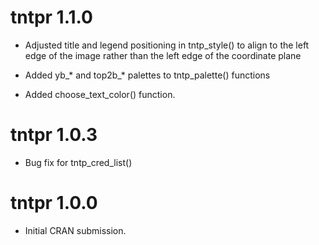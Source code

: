 # tntpr 1.1.0

* Adjusted title and legend positioning in tntp_style() to align to the left
  edge of the image rather than the left edge of the coordinate plane
  
* Added yb_* and top2b_* palettes to tntp_palette() functions

* Added choose_text_color() function.

# tntpr 1.0.3

* Bug fix for tntp_cred_list()

# tntpr 1.0.0

* Initial CRAN submission.
